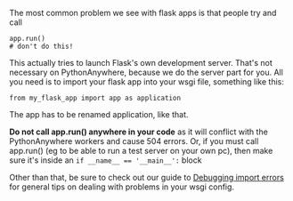 
<!--
.. title: Dealing with 504 errors in flask applications (or, getting wsgi config right)
.. slug: Flask504Error
.. date: 2015-05-13 14:35:28 UTC+01:00
.. tags:
.. category:
.. link:
.. description:
.. type: text
-->



The most common problem we see with flask apps is that people try and call 

    app.run()
    # don't do this!


This actually tries to launch Flask's own development server. That's not necessary on PythonAnywhere, because we do the server part for you. All you need is to import your flask app into your wsgi file, something like this: 

    from my_flask_app import app as application


The app has to be renamed application, like that. 

**Do not call app.run() anywhere in your code** as it will conflict with the PythonAnywhere workers and cause 504 errors. Or, if you must call app.run() (eg to be able to run a test server on your own pc), then make sure it's inside an `if __name__ == '__main__':` block 

Other than that, be sure to check out our guide to [Debugging import errors](/help/pages/DebuggingImportError) for general tips on dealing with problems in your wsgi config. 
